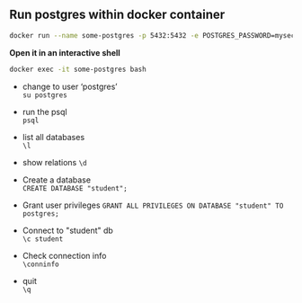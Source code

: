 ## Run postgres within docker container

```bash
docker run --name some-postgres -p 5432:5432 -e POSTGRES_PASSWORD=mysecretpassword -d postgres
```

**Open it in an interactive shell**

```bash
docker exec -it some-postgres bash
```

- change to user ‘postgres’ \
  `su postgres`

- run the psql \
  `psql`

- list all databases \
  `\l`
  
- show relations
  `\d` 

- Create a database \
  `CREATE DATABASE "student";`
  
- Grant user privileges
  `GRANT ALL PRIVILEGES ON DATABASE "student" TO postgres;`

- Connect to "student" db \
  `\c student`

- Check connection info \
  `\conninfo`

- quit \
  `\q`
